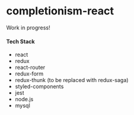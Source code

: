 # completionism-react

Work in progress!

#### Tech Stack
- react
- redux
- react-router
- redux-form
- redux-thunk (to be replaced with redux-saga)
- styled-components
- jest
- node.js
- mysql

